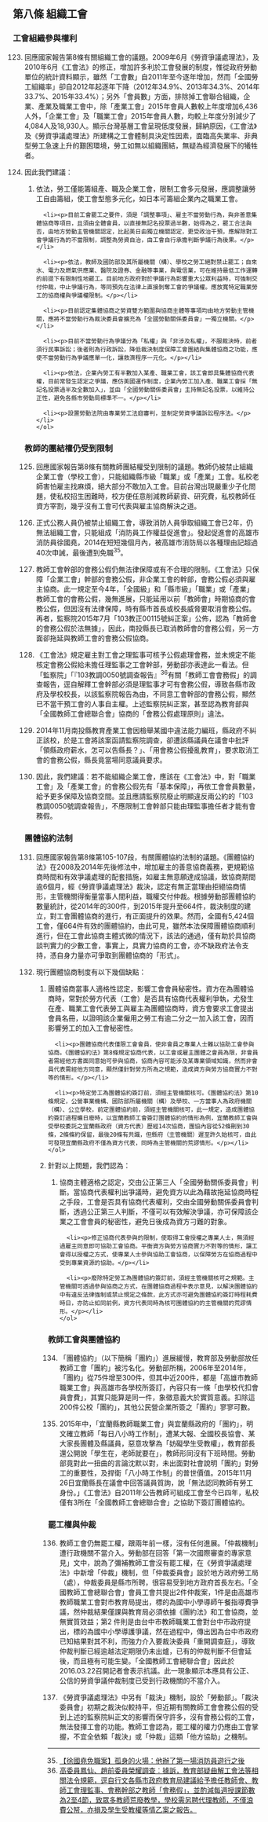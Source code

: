 ## 第八條 組織工會

### 工會組織參與權利

<ol start="123">
  <li><p>回應國家報告第8條有關組織工會的議題。2009年6月《勞資爭議處理法》，及2010年6月《工會法》的修正，增加許多利於工會發展的制度，惟從政府勞動單位的統計資料顯示，雖然「工會數」自2011年至今逐年增加，然而「全國勞工組織率」卻自2012年起逐年下降（2012年34.9%、2013年34.3%、2014年33.7%、2015年33.4%）；另外「會員數」方面，排除掉工會聯合組織，企業、產業及職業工會中，除「產業工會」2015年會員人數較上年度增加6,436人外，「企業工會」及「職業工會」2015年會員人數，均較上年度分別減少了4,084人及18,930人。顯示台灣基層工會呈現低度發展，歸納原因，《工會法》及《勞資爭議處理法》所建構之工會體制具決定性因素，面臨高失業率、非典型勞工急速上升的艱困環境，勞工如無以組織團結，無疑為經濟發展下的犧牲者。</p></li>

  <li><p>因此我們建議：</p>
    <ol>
      <li><p>依法，勞工僅能籌組產、職及企業工會，限制工會多元發展，應調整讓勞工自由籌組，使工會型態多元化，如日本可籌組企業內之職業工會。</p></li>


      <li><p>目前工會罷工之要件，須是「調整事項」、雇主不當勞動行為，與非善意集體協商等項目，且須由全體會員，以直接無記名投票過半數，始得為之，罷工合法與否，由地方勞動主管機關認定，比起美日由獨立機關認定，更受政治干預，應解除對工會爭議行為的不當限制，調整為勞資自治，由工會自行承擔判斷爭議行為後果。</p></li>

      <li><p>依法，教師及國防部及其所屬機關（構）、學校之勞工絕對禁止罷工；自來水、電力及燃氣供應業、醫院及證券、金融等事業，與電信業，可在維持最低工作運轉的前提下有限制性地罷工。目前地方政府對於爭議行為影響重大公眾利益時，可強制交付仲裁，中止爭議行為，等同預先在法律上直接剝奪工會的爭議權。應放寬特定職業勞工的協商權與爭議權限制。</p></li>

      <li><p>目前認定集體協商之勞資雙方範圍與協商主體等事項均由地方勞動主管機關，應將不當勞動行為裁決委員會擴充為「全國勞動關係委員會」一獨立機關。</p></li>

      <li><p>目前不當勞動行為爭議分為「私權」與「非涉及私權」，不服裁決時，前者須行民事訴訟；後者則為行政訴訟，降低裁決制度保障工會團結與集體協商之功能，應使不當勞動行為爭議應單一化，讓救濟程序一元化。</p></li>

      <li><p>依法，企業內勞工有半數加入某產、職業工會，該工會即具集體協商代表權，目前常發生認定之爭議，應仿美國運作制度，企業內勞工加入產、職業工會採「無記名投票過半及全數加入」，並由「全國勞動關係委員會」主持無記名投票，以維持公正性，避免各縣市勞動局標準不一。</p></li>

      <li><p>設置勞動法院由專業勞工法庭審判，並制定勞資爭議訴訟程序法。</p></li>
    </ol>
  </li>
</ol>

### 教師的團結權仍受到限制

<ol start="125">
  <li><p>回應國家報告第8條有關教師團結權受到限制的議題。教師仍被禁止組織企業工會（學校工會），只能組織縣市級「職業」或「產業」工會。私校老師害怕雇主找麻煩，絕大部分不敢加入工會。目前台灣出現嚴重少子化問題，使私校招生困難時，校方便任意削減教師薪資、研究費，私校教師任資方宰割，幾乎沒有工會可代表與雇主協商解決之道。</p></li>

  <li><p>正式公務人員仍被禁止組織工會，導致消防人員爭取組織工會已2年，仍無法組織工會，只能組成「消防員工作權益促進會」。發起促進會的高雄市消防員徐國堯，2014在短短幾個月內，被高雄市消防局以各種理由記超過40次申誡，最後遭到免職<sup>35</sup>。</p></li>

  <li><p>教師工會幹部的會務公假仍無法律保障或有不合理的限制。《工會法》只保障「企業工會」幹部的會務公假，非企業工會的幹部，會務公假必須與雇主協商。此一規定至今4年，「全國級」和「縣市級」「職業」或「產業」教師工會的會務公假，幾無進展，只能延用以前「教師會」時期協商的會務公假，但因沒有法律保障，時有縣市首長或校長威脅要取消會務公假。再者，監察院2015年7月「103教正00115號糾正案」公佈，認為「教師會的會務公假於法無據」，因此，南投縣長已取消教師會的會務公假，另一方面卻拖延與教師工會的會務公假協商。</p></li>

  <li><p>《工會法》規定雇主對工會之理監事可核予公假處理會務，並未規定不能核定會務公假給未擔任理監事之工會幹部，勞動部亦表達此一看法。但「監察院」「『103教調0050號調查報告』<sup>36</sup>有關「教師工會會務假」的調查報告，逕自解釋工會幹部必須是理監事才可有會務公假，導致各縣市政府及學校校長，以該監察院報告為由，不同意工會幹部的會務公假，顯然已不當干預工會的人事自主權。上述監察院糾正案，甚至認為教育部與「全國教師工會總聯合會」協商的「會務公假處理原則」違法。</p></li>

  <li><p>2014年11月南投縣教育產業工會因檢舉某國中違法能力編班，縣政府不糾正該校，於是工會將該案函請監察院調查，卻遭該縣議員在議會中批評「領縣政府薪水，怎可以告縣長？」、「用會務公假擾亂教育」，要求取消工會的會務公假，縣長竟當場同意議員要求。</p></li>

  <li><p>因此，我們建議：若不能組織企業工會，應該在《工會法》中，對「職業工會」及「產業工會」的會務公假先有「基本保障」，再依工會會員數量，給予更多保障及協商空間。並且應請監察院廢止明顯違反兩公約的「103教調0050號調查報告」，不應限制工會幹部只能由理監事擔任者才能有會務假。</p></li>
</ol>

### 團體協約法制

<ol start="131">
  <li><p>回應國家報告第8條第105-107段，有關團體協約法制的議題。《團體協約法》在2008及2014年先後修法中，增加雇主的善意協商義務，更規範協商時間和有效爭議處理的配套措施，如雇主無意願達成協議，致協商期間逾6個月，經《勞資爭議處理法》裁決，認定有無正當理由拒絕協商情形，主管機關得衡量當事人間利益，職權交付仲裁。根據勞動部團體協約數量統計，從2014年的300件，到2015年提升至664件，裁決制度的建立，對工會團體協商的進行，有正面提升的效果。然而，全國有5,424個工會，僅664件有效的團體協約，由此可見，雖然本法保障團體協商順利進行，但在工會此協商主體式微的情況下，該法的通過，僅有助於具協商談判實力的少數工會，事實上，具實力協商的工會，亦不缺政府法令支持，憑自身力量亦可爭取到團體協商的「形式」。</p></li>

  <li><p>現行團體協商制度有以下幾個缺點：</p>
    <ol>
      <li><p>團體協商當事人適格性認定，影響工會會員秘密性。資方在為團體協商時，常對於勞方代表（工會）是否具有協商代表權利爭執，尤發生在產、職業工會代表勞工與雇主為團體協商時，資方會要求工會提出會員名冊，以證明該企業僱用之勞工有逾二分之一加入該工會，因而影響勞工的加入工會秘密性。</p></li>


      <li><p>團體協商代表僅限工會會員，使非會員之專業人士難以協助工會參與協商。《團體協約法》第8條規定協商代表，以工會或雇主團體之會員為限，非會員者需經他方書面同意始可參與協商，協商內容可能涉及某專業領域知識，然而非會員代表需經他方同意，顯然僅針對勞方所為之規範，造成資方與勞方協商實力不對等的情形。</p></li>

      <li><p>特定勞工為團體協約簽訂前，須經主管機關核可。《團體協約法》第10條規定，公營事業機構、國防部所屬機關（構）及學校、一方當事人為政府機關（構）、公立學校，前定團體協約前，須經主管機關核可，此一規定，造成團體協約簽訂過程曠日廢時，以宜蘭教師工會簽訂團體協約的情形為例，宜蘭教師工會與受學校委託之宜蘭縣政府（資方代表）歷經14次協商，團協內容從52條刪到30條，2條條約保留，最後20條有共識，但縣府（主管機關）遲至許久始核可，由此可發現宜蘭縣政府不僅為資方代表，同時為主管機關的荒謬情形。</p></li>
    </ol>
  </li>

  <li><p>針對以上問題，我們認為：</p>
    <ol>
      <li><p>協商主體適格之認定，交由公正第三人「全國勞動關係委員會」判斷。當協商代表權利出爭議時，避免資方以此為藉故拖延協商時程之手段，工會是否具有協商代表權利，交由全國勞動關係委員會判斷，透過公正第三人判斷，不僅可以有效解決爭議，亦可保障該企業之工會會員的秘密性，避免日後成為資方刁難的對象。</p></li>


      <li><p>修正協商代表參與的限制，使取得工會授權之專業人士，無須經過雇主同意即可協助工會協商。平衡資方與勞方協商實力不對等的情形，讓工會得以授權之方式，使專業人士參與協助工會協商，以保障勞方在協商過程中受到專業資源的協助。</p></li>

      <li><p>廢除特定勞工為團體協約簽訂前，須經主管機關核可之規範。主管機關可透過參與協商之方式，在團體協商過程中表示意見，以解決團體協約中有違反法律強制或禁止規定之條款，此方式亦可避免團體協約簽訂時程耗費時日，亦防止如同前例，資方代表同時為核可團體協約的主管機關的荒謬情形。</p></li>
    </ol>
  </li>
</ol>

### 教師工會與團體協約

<ol start="134">
  <li><p>「團體協約」（以下簡稱「團約」）進展緩慢，教育部及勞動部放任教師工會「團約」被污名化。勞動部所稱，2006年至2014年，「團約」從75件增至300件，但其中近200件，都是「高雄市教師職業工會」與高雄市各學校所簽訂，內容只有一條「由學校代扣會員會費」，其實只能算是同一件，象徵意義大於實質意義。扣除這200件公校「團約」，其他公民營企業所簽之「團約」寥寥可數。</p></li>

  <li><p>2015年中，「宜蘭縣教師職業工會」與宜蘭縣政府的「團約」，明文確立教師「每日八小時工作制」，遭某大報、全國校長協會、某大家長團體及縣議員，惡意攻擊為「妨礙學生受教權」，教育部長還公開說「學生在，老師就要在」，教師形同沒有下班時間。勞動部竟對此一扭曲的言論沈默以對，未出面對社會說明「團約」對勞工的重要性，及捍衛「八小時工作制」的普世價值。2015年11月26日宜蘭縣長在議會中回答議員質詢，說「無法認同教師有勞工身份。」《工會法》自2011年公告教師可組成工會至今已四年，私校僅有3所在「全國教師工會總聯合會」之協助下簽訂團體協約。</p></li>
</ol>

### 罷工權與仲裁

<ol start="136">
  <li><p>教師工會仍無罷工權，跟兩年前一樣，沒有任何進展。「仲裁機制」遭行政機關不當介入。勞動部在回答「第一次國際審查的專家意見」文中，說為了彌補教師工會沒有罷工權，在《勞資爭議處理法》中新增「仲裁」機制，但「仲裁委員會」設於地方政府勞工局（處），仲裁委員是縣市所聘，很容易受到地方政府首長左右。「全國教師工會總聯合會」會員工會共提出2件仲裁案，1件是由高雄市教師職業工會對市教育局提出，標的為國中小學導師午餐指導費爭議，然仲裁結果僅課與教育局必須依據《團約法》和工會協商，並無實質效益；第2 件則是由台中市教師職業工會對台中市政府提出，標的為國中小學導護爭議，然在過程中，傳出因為台中市政府已知結果對其不利，而強力介入要裁決委員「重開調查庭」，導致仲裁判斷已經逾越法定期限仍未出爐，已有的仲裁判斷不但會延後，而且極有可能生變。「全國教師工會總聯合會」因此於2016.03.22召開記者會表示抗議。此一現象顯示本應具有公正、公信的勞資爭議仲裁制度已受到行政機關的不當介入。</p></li>

  <li><p>《勞資爭議處理法》中另有「裁決」機制，設於「勞動部」。「裁決委員會」初期之裁決似較持平，但近期有關教師工會會務公假的受到上述的監察院糾正文的影響而保守許多，沒有會務公假的工會，無法發揮工會的功能。教師工會認為，罷工權的權力仍應由工會掌握，不宜全依賴「裁決」或「仲裁」這類「他方協助」之機制。</p></li>
</ol>

-----

<ol start="35">
  <li><a href="https://www.twreporter.org/a/fireman-hsu-kuo-yao" target="_blank">【徐國堯免職案】孤身的火場：他辦了第一場消防員遊行之後</a></li>
  <li><a href="http://www.cy.gov.tw/sp.asp?xdURL=./di/RSS/detail.asp&ctNode=871&mp=31&no=2798" target="_blank">高委員鳳仙、趙前委員榮耀調查︰據訴，教育部疑曲解工會法等相關法令規範，逕自行文各縣市政府教育局建議給予擔任教師會、教師工會理監事、會務幹部之教師「會務假」，並酌減每週授課節數為2至4節，致眾多教師荒廢教學，學校需另聘代理教師，不僅浪費公帑，亦損及學生受教權等情乙案之報告。</a></li>
</ol>


